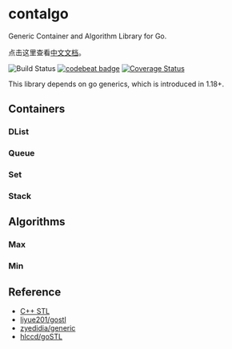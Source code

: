 # contalgo

Generic Container and Algorithm Library for Go.

点击这里查看[中文文档](README_zh.md)。

![Build Status](https://github.com/chen3feng/contalgo/actions/workflows/go.yml/badge.svg)
[![codebeat badge](https://codebeat.co/badges/f8424c61-c382-4baf-8b9e-84520866d0a5)](https://codebeat.co/projects/github-com-chen3feng-contalgo-master)
[![Coverage Status](https://coveralls.io/repos/github/chen3feng/contalgo/badge.svg?branch=master)](https://coveralls.io/github/chen3feng/contalgo?branch=master)

This library depends on go generics, which is introduced in 1.18+.

## Containers

### DList

### Queue

### Set

### Stack

## Algorithms

### Max

### Min

## Reference

- [C++ STL](https://en.wikipedia.org/wiki/Standard_Template_Library)
- [liyue201/gostl](https://github.com/liyue201/gostl)
- [zyedidia/generic](https://github.com/zyedidia/generic)
- [hlccd/goSTL](https://github.com/hlccd/goSTL)
